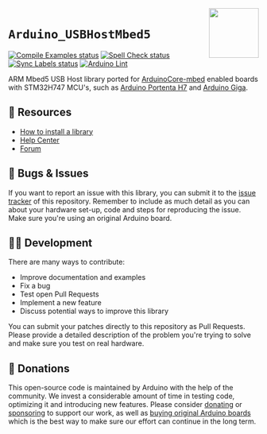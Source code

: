 <img src="https://content.arduino.cc/website/Arduino_logo_teal.svg" height="100" align="right" />

`Arduino_USBHostMbed5`
==============
[![Compile Examples status](https://github.com/arduino-libraries/Arduino_USBHostMbed5/actions/workflows/compile-examples.yml/badge.svg)](https://github.com/arduino-libraries/Arduino_USBHostMbed5/actions/workflows/compile-examples.yml)
[![Spell Check status](https://github.com/arduino-libraries/Arduino_USBHostMbed5/actions/workflows/spell-check.yml/badge.svg)](https://github.com/arduino-libraries/Arduino_USBHostMbed5/actions/workflows/spell-check.yml)
[![Sync Labels status](https://github.com/arduino-libraries/Arduino_USBHostMbed5/actions/workflows/sync-labels.yml/badge.svg)](https://github.com/arduino-libraries/Arduino_USBHostMbed5/actions/workflows/sync-labels.yml)
[![Arduino Lint](https://github.com/arduino-libraries/Arduino_USBHostMbed5/workflows/Arduino%20Lint/badge.svg)](https://github.com/arduino-libraries/Arduino_USBHostMbed5/actions?workflow=Arduino+Lint)

ARM Mbed5 USB Host library ported for [ArduinoCore-mbed](https://github.com/arduino/ArduinoCore-mbed) enabled boards with STM32H747 MCU's, such as [Arduino Portenta H7](https://store.arduino.cc/products/portenta-h7) and [Arduino Giga](https://store.arduino.cc/products/giga-r1-wifi).

## :mag_right: Resources

* [How to install a library](https://www.arduino.cc/en/guide/libraries)
* [Help Center](https://support.arduino.cc/)
* [Forum](https://forum.arduino.cc)

## :bug: Bugs & Issues

If you want to report an issue with this library, you can submit it to the [issue tracker](https://github.com/arduino-libraries/Arduino_Braccio_plusplus/issues) of this repository. Remember to include as much detail as you can about your hardware set-up, code and steps for reproducing the issue. Make sure you're using an original Arduino board.

## :technologist: Development

There are many ways to contribute:

* Improve documentation and examples
* Fix a bug
* Test open Pull Requests
* Implement a new feature
* Discuss potential ways to improve this library

You can submit your patches directly to this repository as Pull Requests. Please provide a detailed description of the problem you're trying to solve and make sure you test on real hardware.

## :yellow_heart: Donations

This open-source code is maintained by Arduino with the help of the community. We invest a considerable amount of time in testing code, optimizing it and introducing new features. Please consider [donating](https://www.arduino.cc/en/donate/) or [sponsoring](https://github.com/sponsors/arduino) to support our work, as well as [buying original Arduino boards](https://store.arduino.cc/) which is the best way to make sure our effort can continue in the long term.

